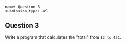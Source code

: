 ```ngMeta
name: Question 3
submission_type: url
```
## Question 3

Write a program that calculates the "total" from `12 to 421`.